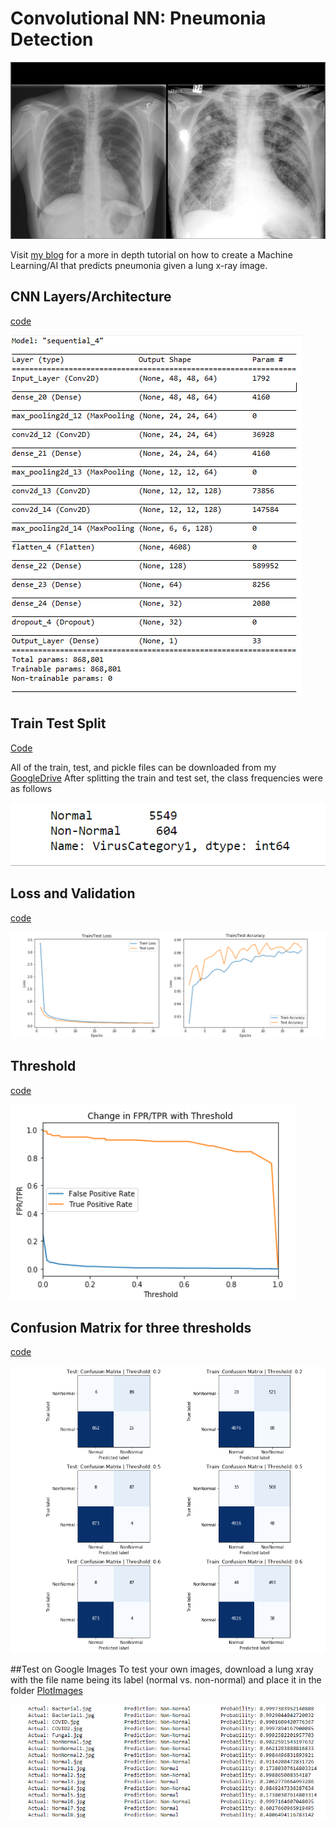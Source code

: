 # Convolutional NN: Pneumonia Detection 
![ThresholdTprFpr](PlotImages/Lung.png)

Visit [my blog](using-ai-to-detect-pneumonia-3ec4601acd07
) for a more in depth tutorial on how to create a Machine Learning/AI that predicts pneumonia given a lung x-ray image.  
## CNN Layers/Architecture
[code](CNN.ipynb)

![NNArchitecture](PlotImages/NNArchitecture.png)

## Train Test Split
[Code](Train_Test.ipynb)

All of the train, test, and pickle files can be downloaded from my [GoogleDrive](https://drive.google.com/drive/folders/1XsUTrl65JuLQvQeoSGvxqPHvZCWb6tM7?usp=sharing)
After splitting the train and test set, the class frequencies were as follows

![ClassImbalance](PlotImages/ClassImbalance.png)

## Loss and Validation
[code](CNN.ipynb)

![LossValidation](PlotImages/LossValidation.png)
## Threshold 
[code](CNN.ipynb)

![ThresholdTprFpr](PlotImages/ThresholdTprFpr.png)
## Confusion Matrix for three thresholds
[code](CNN.ipynb)

![ConfusionMatrix](PlotImages/ConfusionMatrix.png)

##Test on Google Images
To test your own images, download a lung xray with the file name being its label (normal vs. non-normal) and place it in the folder [PlotImages](PlotImages)

![GoogleTesting](PlotImages/GoogleTest.png)




